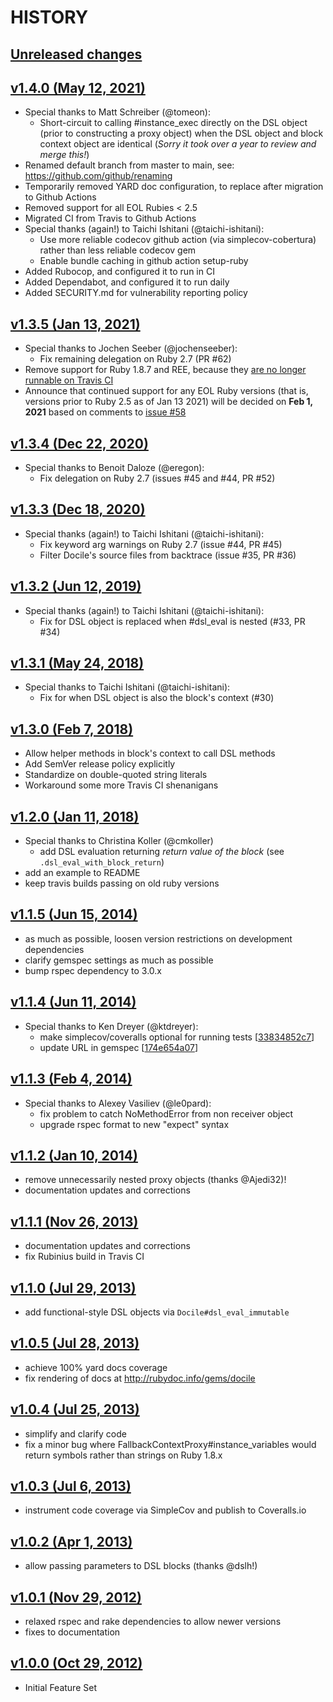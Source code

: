 # HISTORY

## [Unreleased changes](http://github.com/ms-ati/docile/compare/v1.4.0...main)

## [v1.4.0 (May 12, 2021)](http://github.com/ms-ati/docile/compare/v1.3.5...v1.4.0)

  - Special thanks to Matt Schreiber (@tomeon):
    - Short-circuit to calling #instance_exec directly on the DSL object (prior to
      constructing a proxy object) when the DSL object and block context object are
      identical (*Sorry it took over a year to review and merge this!*)
  - Renamed default branch from master to main, see: https://github.com/github/renaming
  - Temporarily removed YARD doc configuration, to replace after
    migration to Github Actions
  - Removed support for all EOL Rubies < 2.5
  - Migrated CI from Travis to Github Actions
  - Special thanks (again!) to Taichi Ishitani (@taichi-ishitani):
    - Use more reliable codecov github action (via simplecov-cobertura)
      rather than less reliable codecov gem
    - Enable bundle caching in github action setup-ruby 
  - Added Rubocop, and configured it to run in CI
  - Added Dependabot, and configured it to run daily
  - Added SECURITY.md for vulnerability reporting policy

## [v1.3.5 (Jan 13, 2021)](http://github.com/ms-ati/docile/compare/v1.3.4...v1.3.5)

  - Special thanks to Jochen Seeber (@jochenseeber):
    - Fix remaining delegation on Ruby 2.7 (PR #62)
  - Remove support for Ruby 1.8.7 and REE, because they
    [are no longer runnable on Travis CI](https://travis-ci.community/t/ruby-1-8-7-and-ree-builds-broken-by-ssl-certificate-failure/10866)
  - Announce that continued support for any EOL Ruby versions (that is, versions
    prior to Ruby 2.5 as of Jan 13 2021) will be decided on **Feb 1, 2021**
    based on comments to [issue #58](https://github.com/ms-ati/docile/issues/58)

## [v1.3.4 (Dec 22, 2020)](http://github.com/ms-ati/docile/compare/v1.3.3...v1.3.4)

  - Special thanks to Benoit Daloze (@eregon):
    - Fix delegation on Ruby 2.7 (issues #45 and #44, PR #52)

## [v1.3.3 (Dec 18, 2020)](http://github.com/ms-ati/docile/compare/v1.3.2...v1.3.3)

  - Special thanks (again!) to Taichi Ishitani (@taichi-ishitani):
    - Fix keyword arg warnings on Ruby 2.7 (issue #44, PR #45)
    - Filter Docile's source files from backtrace (issue #35, PR #36)

## [v1.3.2 (Jun 12, 2019)](http://github.com/ms-ati/docile/compare/v1.3.1...v1.3.2)

  - Special thanks (again!) to Taichi Ishitani (@taichi-ishitani):
    - Fix for DSL object is replaced when #dsl_eval is nested (#33, PR #34)

## [v1.3.1 (May 24, 2018)](http://github.com/ms-ati/docile/compare/v1.3.0...v1.3.1)

  - Special thanks to Taichi Ishitani (@taichi-ishitani):
    - Fix for when DSL object is also the block's context (#30)

## [v1.3.0 (Feb 7, 2018)](http://github.com/ms-ati/docile/compare/v1.2.0...v1.3.0)

  - Allow helper methods in block's context to call DSL methods
  - Add SemVer release policy explicitly
  - Standardize on double-quoted string literals
  - Workaround some more Travis CI shenanigans

## [v1.2.0 (Jan 11, 2018)](http://github.com/ms-ati/docile/compare/v1.1.5...v1.2.0)

  - Special thanks to Christina Koller (@cmkoller)
    - add DSL evaluation returning *return value of the block* (see `.dsl_eval_with_block_return`)
  - add an example to README
  - keep travis builds passing on old ruby versions

## [v1.1.5 (Jun 15, 2014)](http://github.com/ms-ati/docile/compare/v1.1.4...v1.1.5)

  - as much as possible, loosen version restrictions on development dependencies
  - clarify gemspec settings as much as possible
  - bump rspec dependency to 3.0.x

## [v1.1.4 (Jun 11, 2014)](http://github.com/ms-ati/docile/compare/v1.1.3...v1.1.4)

  - Special thanks to Ken Dreyer  (@ktdreyer):
    - make simplecov/coveralls optional for running tests \[[33834852c7](https://github.com/ms-ati/docile/commit/33834852c7849912b97e109e8c5c193579cc5e98)\]
    - update URL in gemspec \[[174e654a07](https://github.com/ms-ati/docile/commit/174e654a075c8350b3411b212cfb409bc605348a)\]

## [v1.1.3 (Feb 4, 2014)](http://github.com/ms-ati/docile/compare/v1.1.2...v1.1.3)

  - Special thanks to Alexey Vasiliev (@le0pard):
    - fix problem to catch NoMethodError from non receiver object
    - upgrade rspec format to new "expect" syntax

## [v1.1.2 (Jan 10, 2014)](http://github.com/ms-ati/docile/compare/v1.1.1...v1.1.2)

  - remove unnecessarily nested proxy objects (thanks @Ajedi32)!
  - documentation updates and corrections

## [v1.1.1 (Nov 26, 2013)](http://github.com/ms-ati/docile/compare/v1.1.0...v1.1.1)

  - documentation updates and corrections
  - fix Rubinius build in Travis CI

## [v1.1.0 (Jul 29, 2013)](http://github.com/ms-ati/docile/compare/v1.0.5...v1.1.0)

  - add functional-style DSL objects via `Docile#dsl_eval_immutable`

## [v1.0.5 (Jul 28, 2013)](http://github.com/ms-ati/docile/compare/v1.0.4...v1.0.5)

  - achieve 100% yard docs coverage
  - fix rendering of docs at http://rubydoc.info/gems/docile

## [v1.0.4 (Jul 25, 2013)](http://github.com/ms-ati/docile/compare/v1.0.3...v1.0.4)

  - simplify and clarify code
  - fix a minor bug where FallbackContextProxy#instance_variables would return
    symbols rather than strings on Ruby 1.8.x

## [v1.0.3 (Jul 6, 2013)](http://github.com/ms-ati/docile/compare/v1.0.2...v1.0.3)

  - instrument code coverage via SimpleCov and publish to Coveralls.io

## [v1.0.2 (Apr 1, 2013)](http://github.com/ms-ati/docile/compare/v1.0.1...v1.0.2)

  - allow passing parameters to DSL blocks (thanks @dslh!)

## [v1.0.1 (Nov 29, 2012)](http://github.com/ms-ati/docile/compare/v1.0.0...v1.0.1)

  - relaxed rspec and rake dependencies to allow newer versions
  - fixes to documentation

## [v1.0.0 (Oct 29, 2012)](http://github.com/ms-ati/docile/compare/1b225c8a27...v1.0.0)

  - Initial Feature Set

